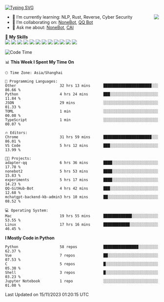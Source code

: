 [![Typing SVG](https://readme-typing-svg.herokuapp.com?size=25&duration=2500&color=8C43EA&vCenter=true&width=200&height=40&lines=Hi+there+%F0%9F%91%8B%F0%9F%8F%BB;I'm+yanyongyu)](https://git.io/typing-svg)

<a href="#">
  <img align="right" src="https://github-readme-stats.vercel.app/api?username=yanyongyu&count_private=true&show_icons=true&bg_color=15,f2f7fd,E0EAFC" />
</a>

- 🌱 I’m currently learning: NLP, Rust, Reverse, Cyber Security
- 👯 I’m collaborating on: [NoneBot](https://github.com/nonebot), [QQ Bot](https://github.com/Mrs4s/go-cqhttp)
- 💬 Ask me about: [NoneBot](https://github.com/nonebot), [CAI](https://github.com/cscs181/CAI)

🌟 **My Skills**  
![](https://img.shields.io/badge/-Python-3e74a2?style=flat-square&logo=Python&logoColor=fff)
![](https://img.shields.io/badge/-TypeScript-3178C6?style=flat-square&logo=TypeScript&logoColor=fff)
![](https://img.shields.io/badge/-Vue-4fc08d?style=flat-square&logo=Vue.js&logoColor=fff)
![](https://img.shields.io/badge/-React-2d98ce?style=flat-square&logo=React&logoColor=fff)
![](https://img.shields.io/badge/-FastAPI-009688?style=flat-square&logo=FastAPI&logoColor=fff)
![](https://img.shields.io/badge/-Linux-000000?style=flat-square&logo=Linux&logoColor=fff)
![](https://img.shields.io/badge/-Docker-2496ED?style=flat-square&logo=Docker&logoColor=fff)
![](https://img.shields.io/badge/-Kubernetes-326CE5?style=flat-square&logo=Kubernetes&logoColor=fff)
![](https://img.shields.io/badge/-GitHub%20Actions-2088FF?style=flat-square&logo=GitHubActions&logoColor=fff)
![](https://img.shields.io/badge/-PostgreSQL-4169E1?style=flat-square&logo=PostgreSQL&logoColor=fff)
![](https://img.shields.io/badge/-Redis-DC382D?style=flat-square&logo=Redis&logoColor=fff)
![](https://img.shields.io/badge/-MongoDB-47A248?style=flat-square&logo=MongoDB&logoColor=fff)

<!--START_SECTION:waka-->
![Code Time](http://img.shields.io/badge/Code%20Time-5%2C287%20hrs%2049%20mins-blue)

📊 **This Week I Spent My Time On** 

```text
🕑︎ Time Zone: Asia/Shanghai

💬 Programming Languages: 
Other                    32 hrs 13 mins      ██████████████████████░░░   86.66 % 
Python                   4 hrs 24 mins       ███░░░░░░░░░░░░░░░░░░░░░░   11.84 % 
JSON                     29 mins             ░░░░░░░░░░░░░░░░░░░░░░░░░   01.33 % 
TOML                     1 min               ░░░░░░░░░░░░░░░░░░░░░░░░░   00.08 % 
TypeScript               1 min               ░░░░░░░░░░░░░░░░░░░░░░░░░   00.07 % 

🔥 Editors: 
Chrome                   31 hrs 59 mins      ██████████████████████░░░   86.01 % 
VS Code                  5 hrs 12 mins       ███░░░░░░░░░░░░░░░░░░░░░░   13.99 % 

🐱‍💻 Projects: 
adapter-qq               6 hrs 36 mins       ████░░░░░░░░░░░░░░░░░░░░░   17.78 % 
nonebot2                 5 hrs 53 mins       ████░░░░░░░░░░░░░░░░░░░░░   15.83 % 
experiments              5 hrs 17 mins       ████░░░░░░░░░░░░░░░░░░░░░   14.23 % 
QQ-GitHub-Bot            4 hrs 42 mins       ███░░░░░░░░░░░░░░░░░░░░░░   12.68 % 
mchatgpt-backend-kb-admin3 hrs 10 mins       ██░░░░░░░░░░░░░░░░░░░░░░░   08.52 % 

💻 Operating System: 
Mac                      19 hrs 55 mins      █████████████░░░░░░░░░░░░   53.55 % 
Linux                    17 hrs 16 mins      ████████████░░░░░░░░░░░░░   46.45 % 
```

**I Mostly Code in Python** 

```text
Python                   58 repos            ████████████████░░░░░░░░░   62.37 % 
Vue                      7 repos             ██░░░░░░░░░░░░░░░░░░░░░░░   07.53 % 
C                        5 repos             █░░░░░░░░░░░░░░░░░░░░░░░░   05.38 % 
Shell                    3 repos             █░░░░░░░░░░░░░░░░░░░░░░░░   03.23 % 
Jupyter Notebook         1 repo              ░░░░░░░░░░░░░░░░░░░░░░░░░   01.08 % 
```




 Last Updated on 15/11/2023 01:20:15 UTC
<!--END_SECTION:waka-->
